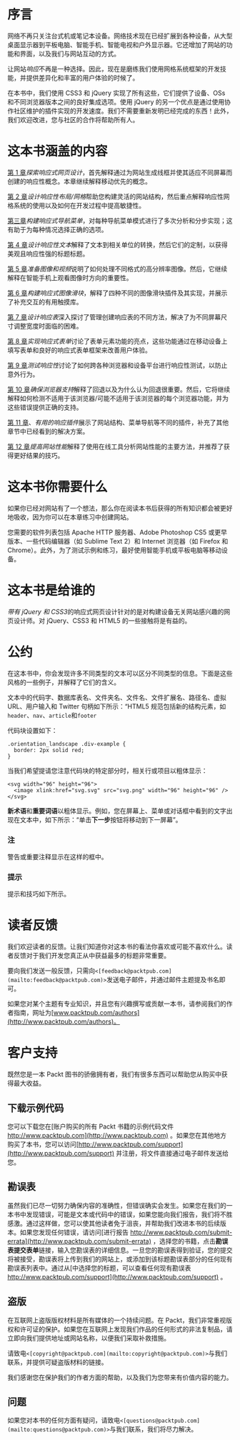 # 序言

网络不再只关注台式机或笔记本设备。网络技术现在已经扩展到各种设备，从大型桌面显示器到平板电脑、智能手机、智能电视和户外显示器。它还增加了网站的功能和界面，以及我们与网站互动的方式。

让网站*响应*不再是一种选择。因此，现在是磨练我们使用网格系统框架的开发技能，并提供差异化和丰富的用户体验的时候了。

在本书中，我们使用 CSS3 和 jQuery 实现了所有这些，它们提供了设备、OSs 和不同浏览器版本之间的良好集成选项。使用 jQuery 的另一个优点是通过使用协作社区维护的插件实现的开发速度。我们不需要重新发明已经完成的东西！此外，我们欢迎改进，您与社区的合作将帮助所有人。

# 这本书涵盖的内容

[第 1 章](01.html "Chapter 1. Exploring Responsive Web Design")*探索响应式网页设计*，首先解释通过为网站生成线框并使其适应不同屏幕而创建的响应性概念。本章继续解释移动优先的概念。

[第 2 章](02.html "Chapter 2. Designing Responsive Layouts/Grids")*设计响应性布局/网格*帮助您构建灵活的网站结构，然后重点解释响应性网格系统的使用以及如何在开发过程中提高敏捷性。

[第三章](03.html "Chapter 3. Building Responsive Navigation Menu")*构建响应式导航菜单*，对每种导航菜单模式进行了多次分析和分步实现；这有助于为每种情况选择正确的选项。

[第 4 章](04.html "Chapter 4. Designing Responsive Text")*设计响应性文本*解释了文本到相关单位的转换，然后它们的定制，以获得美观且响应性强的标题标题。

[第 5 章](05.html "Chapter 5. Preparing Images and Videos")*准备图像和视频*说明了如何处理不同格式的高分辨率图像。然后，它继续解释在智能手机上观看图像时方向的重要性。

[第 6 章](06.html "Chapter 6. Building Responsive Image Sliders")*构建响应式图像滑块*，解释了四种不同的图像滑块插件及其实现，并展示了补充交互的有用触摸库。

[第 7 章](07.html "Chapter 7. Designing Responsive Tables")*设计响应表*深入探讨了管理创建响应表的不同方法，解决了为不同屏幕尺寸调整宽度时面临的困难。

[第 8 章](08.html "Chapter 8. Implementing Responsive Forms")*实现响应式表单*讨论了表单元素功能的亮点，这些功能通过在移动设备上填写表单和良好的响应式表单框架来改善用户体验。

[第 9 章](09.html "Chapter 9. Testing the Responsiveness")*测试响应性*讨论了如何跨各种浏览器和设备平台进行响应性测试，以防止意外行为。

[第 10 章](10.html "Chapter 10. Ensuring Browser Support")*确保浏览器支持*解释了回退以及为什么认为回退很重要。然后，它将继续解释如何检测不适用于该浏览器/可能不适用于该浏览器的每个浏览器功能，并为这些错误提供正确的支持。

[第 11 章](11.html "Chapter 11. Useful Responsive Plugins")、*有用的响应插件*展示了网站结构、菜单导航等不同的插件，补充了其他章节中已经看到的解决方案。

[第 12 章](12.html "Chapter 12. Improving Website Performance")*提高网站性能*解释了使用在线工具分析网站性能的主要方法，并推荐了获得更好结果的技巧。

# 这本书你需要什么

如果你已经对网站有了一个想法，那么你在阅读本书后获得的所有知识都会被更好地吸收，因为你可以在本章练习中创建网站。

您需要的软件列表包括 Apache HTTP 服务器、Adobe Photoshop CS5 或更早版本、一些代码编辑器（如 Sublime Text 2）和 Internet 浏览器（如 Firefox 和 Chrome）。此外，为了测试示例和练习，最好使用智能手机或平板电脑等移动设备。

# 这本书是给谁的

*带有 jQuery 和 CSS3*的响应式网页设计针对的是对构建设备无关网站感兴趣的网页设计师。对 jQuery、CSS3 和 HTML5 的一些接触将是有益的。

# 公约

在这本书中，你会发现许多不同类型的文本可以区分不同类型的信息。下面是这些风格的一些例子，并解释了它们的含义。

文本中的代码字、数据库表名、文件夹名、文件名、文件扩展名、路径名、虚拟 URL、用户输入和 Twitter 句柄如下所示：“HTML5 规范包括新的结构元素，如`header`、`nav`、`article`和`footer`

代码块设置如下：

```
.orientation_landscape .div-example {
  border: 2px solid red;
}
```

当我们希望提请您注意代码块的特定部分时，相关行或项目以粗体显示：

```
<svg width="96" height="96">
  <image xlink:href="svg.svg" src="svg.png" width="96" height="96" />
</svg>
```

**新术语**和**重要词语**以粗体显示。例如，您在屏幕上、菜单或对话框中看到的文字出现在文本中，如下所示：“单击**下一步**按钮将移动到下一屏幕”。

### 注

警告或重要注释显示在这样的框中。

### 提示

提示和技巧如下所示。

# 读者反馈

我们欢迎读者的反馈。让我们知道你对这本书的看法你喜欢或可能不喜欢什么。读者反馈对于我们开发您真正从中获益最多的标题非常重要。

要向我们发送一般反馈，只需向`<[feedback@packtpub.com](mailto:feedback@packtpub.com)>`发送电子邮件，并通过邮件主题提及书名即可。

如果您对某个主题有专业知识，并且您有兴趣撰写或贡献一本书，请参阅我们的作者指南，网址为[www.packtpub.com/authors](http://www.packtpub.com/authors)。

# 客户支持

既然您是一本 Packt 图书的骄傲拥有者，我们有很多东西可以帮助您从购买中获得最大收益。

## 下载示例代码

您可以下载您在[账户购买的所有 Packt 书籍的示例代码文件 http://www.packtpub.com](http://www.packtpub.com) 。如果您在其他地方购买了本书，您可以访问[http://www.packtpub.com/support](http://www.packtpub.com/support) 并注册，将文件直接通过电子邮件发送给您。

## 勘误表

虽然我们已尽一切努力确保内容的准确性，但错误确实会发生。如果您在我们的一本书中发现错误，可能是文本或代码中的错误，如果您能向我们报告，我们将不胜感激。通过这样做，您可以使其他读者免于沮丧，并帮助我们改进本书的后续版本。如果您发现任何错误，请访问[进行报告 http://www.packtpub.com/submit-errata](http://www.packtpub.com/submit-errata) ，选择您的书籍，点击**勘误表****提交****表单**链接，输入您勘误表的详细信息。一旦您的勘误表得到验证，您的提交将被接受，勘误表将上传到我们的网站上，或添加到该标题勘误表部分的任何现有勘误表列表中。通过从[中选择您的标题，可以查看任何现有勘误表 http://www.packtpub.com/support](http://www.packtpub.com/support) 。

## 盗版

在互联网上盗版版权材料是所有媒体的一个持续问题。在 Packt，我们非常重视版权和许可证的保护。如果您在互联网上发现我们作品的任何形式的非法复制品，请立即向我们提供地址或网站名称，以便我们采取补救措施。

请致电`<[copyright@packtpub.com](mailto:copyright@packtpub.com)>`与我们联系，并提供可疑盗版材料的链接。

我们感谢您在保护我们的作者方面的帮助，以及我们为您带来有价值内容的能力。

## 问题

如果您对本书的任何方面有疑问，请致电`<[questions@packtpub.com](mailto:questions@packtpub.com)>`与我们联系，我们将尽力解决。